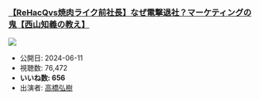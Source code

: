 ### [【ReHacQvs焼肉ライク前社長】なぜ電撃退社？マーケティングの鬼【西山知義の教え】](https://www.youtube.com/watch?v=1TbapIrH5eg)
[![](https://img.youtube.com/vi/1TbapIrH5eg/sddefault.jpg)](https://www.youtube.com/watch?v=1TbapIrH5eg)
-   公開日: 2024-06-11
-   視聴数: 76,472
-   **いいね数: 656**
-   出演者: [高橋弘樹](/rehacq_fan/people/高橋弘樹 "wikilink")
